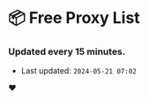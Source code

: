 # :package: Free Proxy List
### Updated every 15 minutes.

- Last updated: `2024-05-21 07:02`

:heart:
